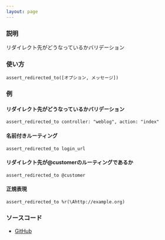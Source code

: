 ```yaml
---
layout: page
---
```

### 説明
リダイレクト先がどうなっているかバリデーション

### 使い方
    assert_redirected_to([オプション, メッセージ])

### 例
#### リダイレクト先がどうなっているかバリデーション
    assert_redirected_to controller: "weblog", action: "index"

#### 名前付きルーティング
    assert_redirected_to login_url

#### リダイレクト先が@customerのルーティングであるか
    assert_redirected_to @customer

#### 正規表現
    assert_redirected_to %r(\Ahttp://example.org)

### ソースコード
* [GitHub](https://github.com/rails/rails/blob/f33d52c95217212cbacc8d5e44b5a8e3cdc6f5b3/actionpack/lib/action_dispatch/testing/assertions/response.rb#L55)